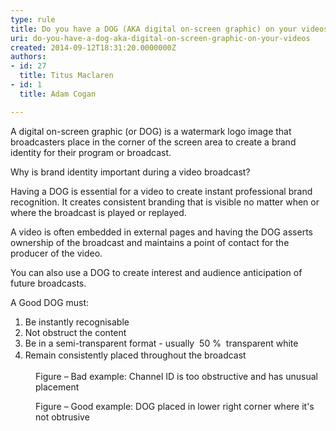 ```yaml
---
type: rule
title: Do you have a DOG (AKA digital on-screen graphic) on your videos?
uri: do-you-have-a-dog-aka-digital-on-screen-graphic-on-your-videos
created: 2014-09-12T18:31:20.0000000Z
authors:
- id: 27
  title: Titus Maclaren
- id: 1
  title: Adam Cogan

---
```




<span class='intro'> <p>A digital on-screen graphic (or DOG) is a watermark logo image that broadcasters place in the corner of the screen area to create a brand identity for their program or broadcast.</p><p>Why is brand identity important during a video broadcast? ​</p> </span>

<p>Having a DOG is essential for a video to create instant professional brand recognition. It creates consistent branding that is visible no matter when or where the broadcast is played or replayed.&#160;</p><p>A video is often embedded in external pages and having the DOG asserts ownership of the broadcast and maintains a point of contact for the producer of the video.&#160;</p><p>You can also use a DOG to create interest and audience anticipation of future broadcasts.&#160;</p><p>A Good DOG must&#58;​</p>
<ol>
   <li>​Be instantly recognisable</li><li>Not obstruct the content</li><li>Be in a semi-transparent format - usually &#160;50 %&#160; transparent white &#160;&#160;</li><li>Remain consistently placed throughout the broa<span style="line-height&#58;1.6;">dcast</span></li></ol><dl class="badImage"><dt><img src="/DesignandPresentation/RulesToBetterVideoRecording/PublishingImages/dog-bad.jpg" alt="" /></dt><dd>Figure – Bad example&#58; Channel ID is too obstructive and has unusual placement</dd></dl><dl class="goodImage"><dt><img src="/DesignandPresentation/RulesToBetterVideoRecording/PublishingImages/dog-good.jpg" alt="" /></dt><dd>Figure – Good example&#58; DOG placed in lower right corner where it's not obtrusive</dd></dl>


